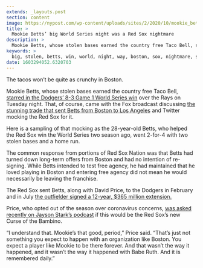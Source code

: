 ```yaml
--- 
extends: _layouts.post 
section: content 
image: https://nypost.com/wp-content/uploads/sites/2/2020/10/mookie_betts.jpg?quality=90&strip=all&w=1200 
title: > 
  Mookie Betts’ big World Series night was a Red Sox nightmare 
description: > 
  Mookie Betts, whose stolen bases earned the country free Taco Bell, starred in the Dodgers’ 8-3 Game 1 World Series win over the Rays on Tuesday night.That, of course, came with the Fox broadcast discussing the stunning trade that sent Betts from Boston to Los Angeles and Twitter mocking the Red Sox for it.Here is a sampling of that mocking as the 28-year-old Betts, who helped the Red Sox win the World Series two season ago, went 2-for-4 with two stolen bases and a home run.The common response from portions of Red Sox Nation was that Betts had turned down long-term offers from Boston and had no intention of re-signing.The Red Sox sent Betts, along with David Price, to the Dodgers in February and in July the outfielder signed a 12-year, $365 million extension. 
keywords: > 
  big, stolen, betts, win, world, night, way, boston, sox, nightmare, series, wasnt, mookie, red, free 
date: 1603294052.6320703 
--- 
```

<div><p>The tacos won&#8217;t be quite as crunchy in Boston.</p>
<p>Mookie Betts, whose stolen bases earned the country free Taco Bell, <a href="https://nypost.com/2020/10/20/dodgers-top-stars-deliver-in-rout-of-rays-in-game-1-of-world-series/">starred in the Dodgers&#8217; 8-3 Game 1 World Series win</a> over the Rays on Tuesday night. That, of course, came with the Fox broadcast discussing <a href="https://nypost.com/2020/02/04/red-sox-reportedly-trading-mookie-betts-david-price-to-dodgers/#:~:text=In%20a%20blockbuster%20trade%20Tuesday,The%20Post's%20Joel%20Sherman%20confirmed.">the stunning trade that sent Betts from Boston to Los Angeles</a> and Twitter mocking the Red Sox for it.</p>
<p>Here is a sampling of that mocking as the 28-year-old Betts, who helped the Red Sox win the World Series two season ago, went 2-for-4 with two stolen bases and a home run.</p>
 
 
 
 
 
 
 
 
 
<p>The common response from portions of Red Sox Nation was that Betts had turned down long-term offers from Boston and had no intention of re-signing. While Betts intended to test free agency, he had maintained that he loved playing in Boston and entering free agency did not mean he would necessarily be leaving the franchise.</p>
<p>The Red Sox sent Betts, along with David Price, to the Dodgers in February and in July <a href="https://nypost.com/2020/07/22/mookie-betts-closing-in-on-mega-contract-extension-with-dodgers/">the outfielder signed a 12-year, $365 million extension.</a></p>
<p>Price, who opted out of the season over coronavirus concerns, <a href="https://podcasts.google.com/feed/aHR0cHM6Ly9mZWVkcy5zaW1wbGVjYXN0LmNvbS9ldE5zM1BwTg/episode/Y2U2ZjM5YzAtMDE5My0xMWViLTkzZjItZmI2YjcyZjkxZTIw?hl=en&amp;ved=2ahUKEwjw0K-u1sXsAhUol3IEHYsUBD4QjrkEegQIJhAF&amp;ep=6">was asked recently on Jayson Stark&#8217;s podcast</a> if this would be the Red Sox&#8217;s new Curse of the Bambino.</p>
<p>&#8220;I understand that. Mookie&#8217;s that good, period,&#8221; Price said. &#8220;That&#8217;s just not something you expect to happen with an organization like Boston. You expect a player like Mookie to be there forever. And that wasn&#8217;t the way it happened, and it wasn&#8217;t the way it happened with Babe Ruth. And it is remembered daily.&#8221;</p>
			</div>